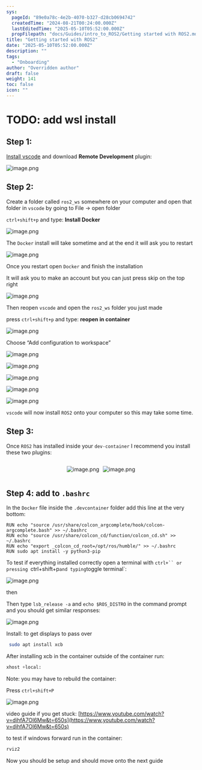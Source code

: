 ```yaml
---
sys:
  pageId: "89e0a78c-4e2b-4070-b327-d28cb0694742"
  createdTime: "2024-08-21T00:24:00.000Z"
  lastEditedTime: "2025-05-10T05:52:00.000Z"
  propFilepath: "docs/Guides/intro_to_ROS2/Getting started with ROS2.md"
title: "Getting started with ROS2"
date: "2025-05-10T05:52:00.000Z"
description: ""
tags:
  - "Onboarding"
author: "Overridden author"
draft: false
weight: 141
toc: false
icon: ""
---
```


# TODO: add wsl install

## Step 1:

[Install vscode](https://code.visualstudio.com/download) and download **Remote Development** plugin:

![image.png](https://prod-files-secure.s3.us-west-2.amazonaws.com/d518164a-d88e-44d1-a4ee-3adb3bd8bce0/efb52993-1881-4a40-b95e-6f020334f022/image.png?X-Amz-Algorithm=AWS4-HMAC-SHA256&X-Amz-Content-Sha256=UNSIGNED-PAYLOAD&X-Amz-Credential=ASIAZI2LB466VFTF7JKF%2F20250517%2Fus-west-2%2Fs3%2Faws4_request&X-Amz-Date=20250517T110255Z&X-Amz-Expires=3600&X-Amz-Security-Token=IQoJb3JpZ2luX2VjEKL%2F%2F%2F%2F%2F%2F%2F%2F%2F%2FwEaCXVzLXdlc3QtMiJHMEUCIHwSPFypSiHsrjgXXP9JN9lW12b1iNlpDHnpLSCWEbhRAiEA5n%2FLeRBwBAEVOjXZ96V7yVB0p4sy09S6EyE6shkBWRoq%2FwMIWxAAGgw2Mzc0MjMxODM4MDUiDOhUPlksIC6KvhFMkyrcAwI9a8VFTdcGnjV6h3r39sMzQvqOgigNsyOGICBL7WE6wKOQOU%2FNvLMrP%2Fqrt%2Fwj7m4mHouZcNRTdiCg1dr8d7m9MTnXJfItpnXnNedA67Ib6ZZxY66hixm4iWJWJalpVYfVGttKUSUbP83gRbwgTuacitOi4nCWb9%2BrOMfC0OXPOtuLPwnacF3nTBwsWxRXKOVoRLBNGWvgBQniCnjAqryi5iCoaqoBizc9zI3uY45KfhgKmVWUSVzPzfUqIb871kBr2UMR3OSTJJ5ClzOM8x5bBcm8o4rZFfqzkhxFiNDpRFga%2F%2B8c9rZ9zAzeGpPgm2NZEYP%2F0PUrLb0n94u5IPMb6e%2F%2FRCfn%2BBFfe5m2xmwa%2B6qx9d29BcKZXjCnwqLdZoLBe3W%2FpVDGNZsQA4jKYhxRz4YW%2FYXiB53V1j19eH2GSPtJB8OBjWqsOT06MyPhWOnMfE8yeCMZt%2BlXaN2%2B93vjBSlPWqqEyBulFA00n2s%2BMbJVKJSlrTTrzW66fC9GPjkiavszvOah3%2BSpHHlsrpsEsQpZjM1toD1%2FSrHQbbCT%2Fbn%2FeA1OPm6ppiyYp1WzLFjpkBOkIFLKEBiiOjyLR%2B363nEGmKRiAHn6Oc4%2BpUw7Zd70DiKKFAS5iwp0MOm8ocEGOqUBpZhsNa7TICImNzft%2BqyAeGugiKmxvnwnkk3OkEmEu3zDzsRWhns%2BKX6Fr7WZSOkpMwPibe3CJiEYhBzqicG930osRBYG7C29gfA19Cg9DkPteRREBO1%2BWM6VL1zAhbLGO06hA0E8%2BsBSrdt9MJ1mfh60hzzNOph9G8LJN5U%2Fas4BrnZxp8G0EI3K9HCtF5Qdql6JZWlKWASvLpb7MxXGw8vHz6xo&X-Amz-Signature=bdb3a162f5c75a17f5c8c63f414f4ff38ceca0ec9f4e58a147d74ed39339556f&X-Amz-SignedHeaders=host&x-id=GetObject)

## Step 2:

Create a folder called `ros2_ws` somewhere on your computer and open that folder in `vscode` by going to File → open folder 

`ctrl+shift+p` and type: **Install Docker**

![image.png](https://prod-files-secure.s3.us-west-2.amazonaws.com/d518164a-d88e-44d1-a4ee-3adb3bd8bce0/2269dc0e-1cd5-47ff-bceb-c04ad9b2eab0/image.png?X-Amz-Algorithm=AWS4-HMAC-SHA256&X-Amz-Content-Sha256=UNSIGNED-PAYLOAD&X-Amz-Credential=ASIAZI2LB466VFTF7JKF%2F20250517%2Fus-west-2%2Fs3%2Faws4_request&X-Amz-Date=20250517T110255Z&X-Amz-Expires=3600&X-Amz-Security-Token=IQoJb3JpZ2luX2VjEKL%2F%2F%2F%2F%2F%2F%2F%2F%2F%2FwEaCXVzLXdlc3QtMiJHMEUCIHwSPFypSiHsrjgXXP9JN9lW12b1iNlpDHnpLSCWEbhRAiEA5n%2FLeRBwBAEVOjXZ96V7yVB0p4sy09S6EyE6shkBWRoq%2FwMIWxAAGgw2Mzc0MjMxODM4MDUiDOhUPlksIC6KvhFMkyrcAwI9a8VFTdcGnjV6h3r39sMzQvqOgigNsyOGICBL7WE6wKOQOU%2FNvLMrP%2Fqrt%2Fwj7m4mHouZcNRTdiCg1dr8d7m9MTnXJfItpnXnNedA67Ib6ZZxY66hixm4iWJWJalpVYfVGttKUSUbP83gRbwgTuacitOi4nCWb9%2BrOMfC0OXPOtuLPwnacF3nTBwsWxRXKOVoRLBNGWvgBQniCnjAqryi5iCoaqoBizc9zI3uY45KfhgKmVWUSVzPzfUqIb871kBr2UMR3OSTJJ5ClzOM8x5bBcm8o4rZFfqzkhxFiNDpRFga%2F%2B8c9rZ9zAzeGpPgm2NZEYP%2F0PUrLb0n94u5IPMb6e%2F%2FRCfn%2BBFfe5m2xmwa%2B6qx9d29BcKZXjCnwqLdZoLBe3W%2FpVDGNZsQA4jKYhxRz4YW%2FYXiB53V1j19eH2GSPtJB8OBjWqsOT06MyPhWOnMfE8yeCMZt%2BlXaN2%2B93vjBSlPWqqEyBulFA00n2s%2BMbJVKJSlrTTrzW66fC9GPjkiavszvOah3%2BSpHHlsrpsEsQpZjM1toD1%2FSrHQbbCT%2Fbn%2FeA1OPm6ppiyYp1WzLFjpkBOkIFLKEBiiOjyLR%2B363nEGmKRiAHn6Oc4%2BpUw7Zd70DiKKFAS5iwp0MOm8ocEGOqUBpZhsNa7TICImNzft%2BqyAeGugiKmxvnwnkk3OkEmEu3zDzsRWhns%2BKX6Fr7WZSOkpMwPibe3CJiEYhBzqicG930osRBYG7C29gfA19Cg9DkPteRREBO1%2BWM6VL1zAhbLGO06hA0E8%2BsBSrdt9MJ1mfh60hzzNOph9G8LJN5U%2Fas4BrnZxp8G0EI3K9HCtF5Qdql6JZWlKWASvLpb7MxXGw8vHz6xo&X-Amz-Signature=f15850a26d7aae38032fd0584bc323bdb125c5d2d2ab601d44a1295b089d5ebb&X-Amz-SignedHeaders=host&x-id=GetObject)

The `Docker` install will take sometime and at the end it will ask you to restart

![image.png](https://prod-files-secure.s3.us-west-2.amazonaws.com/d518164a-d88e-44d1-a4ee-3adb3bd8bce0/ed233f78-be33-4b1f-b89c-9c346c0e961e/image.png?X-Amz-Algorithm=AWS4-HMAC-SHA256&X-Amz-Content-Sha256=UNSIGNED-PAYLOAD&X-Amz-Credential=ASIAZI2LB466VFTF7JKF%2F20250517%2Fus-west-2%2Fs3%2Faws4_request&X-Amz-Date=20250517T110255Z&X-Amz-Expires=3600&X-Amz-Security-Token=IQoJb3JpZ2luX2VjEKL%2F%2F%2F%2F%2F%2F%2F%2F%2F%2FwEaCXVzLXdlc3QtMiJHMEUCIHwSPFypSiHsrjgXXP9JN9lW12b1iNlpDHnpLSCWEbhRAiEA5n%2FLeRBwBAEVOjXZ96V7yVB0p4sy09S6EyE6shkBWRoq%2FwMIWxAAGgw2Mzc0MjMxODM4MDUiDOhUPlksIC6KvhFMkyrcAwI9a8VFTdcGnjV6h3r39sMzQvqOgigNsyOGICBL7WE6wKOQOU%2FNvLMrP%2Fqrt%2Fwj7m4mHouZcNRTdiCg1dr8d7m9MTnXJfItpnXnNedA67Ib6ZZxY66hixm4iWJWJalpVYfVGttKUSUbP83gRbwgTuacitOi4nCWb9%2BrOMfC0OXPOtuLPwnacF3nTBwsWxRXKOVoRLBNGWvgBQniCnjAqryi5iCoaqoBizc9zI3uY45KfhgKmVWUSVzPzfUqIb871kBr2UMR3OSTJJ5ClzOM8x5bBcm8o4rZFfqzkhxFiNDpRFga%2F%2B8c9rZ9zAzeGpPgm2NZEYP%2F0PUrLb0n94u5IPMb6e%2F%2FRCfn%2BBFfe5m2xmwa%2B6qx9d29BcKZXjCnwqLdZoLBe3W%2FpVDGNZsQA4jKYhxRz4YW%2FYXiB53V1j19eH2GSPtJB8OBjWqsOT06MyPhWOnMfE8yeCMZt%2BlXaN2%2B93vjBSlPWqqEyBulFA00n2s%2BMbJVKJSlrTTrzW66fC9GPjkiavszvOah3%2BSpHHlsrpsEsQpZjM1toD1%2FSrHQbbCT%2Fbn%2FeA1OPm6ppiyYp1WzLFjpkBOkIFLKEBiiOjyLR%2B363nEGmKRiAHn6Oc4%2BpUw7Zd70DiKKFAS5iwp0MOm8ocEGOqUBpZhsNa7TICImNzft%2BqyAeGugiKmxvnwnkk3OkEmEu3zDzsRWhns%2BKX6Fr7WZSOkpMwPibe3CJiEYhBzqicG930osRBYG7C29gfA19Cg9DkPteRREBO1%2BWM6VL1zAhbLGO06hA0E8%2BsBSrdt9MJ1mfh60hzzNOph9G8LJN5U%2Fas4BrnZxp8G0EI3K9HCtF5Qdql6JZWlKWASvLpb7MxXGw8vHz6xo&X-Amz-Signature=0ada3aa062c7e15b9304747f4d03d7ac71b436430b5a0cd3c5817eed08611297&X-Amz-SignedHeaders=host&x-id=GetObject)

Once you restart open `Docker` and finish the installation

It will ask you to make an account but you can just press skip on the top right

![image.png](https://prod-files-secure.s3.us-west-2.amazonaws.com/d518164a-d88e-44d1-a4ee-3adb3bd8bce0/21010ad9-1659-4fd9-9f59-9932a09b2a3d/image.png?X-Amz-Algorithm=AWS4-HMAC-SHA256&X-Amz-Content-Sha256=UNSIGNED-PAYLOAD&X-Amz-Credential=ASIAZI2LB466VFTF7JKF%2F20250517%2Fus-west-2%2Fs3%2Faws4_request&X-Amz-Date=20250517T110255Z&X-Amz-Expires=3600&X-Amz-Security-Token=IQoJb3JpZ2luX2VjEKL%2F%2F%2F%2F%2F%2F%2F%2F%2F%2FwEaCXVzLXdlc3QtMiJHMEUCIHwSPFypSiHsrjgXXP9JN9lW12b1iNlpDHnpLSCWEbhRAiEA5n%2FLeRBwBAEVOjXZ96V7yVB0p4sy09S6EyE6shkBWRoq%2FwMIWxAAGgw2Mzc0MjMxODM4MDUiDOhUPlksIC6KvhFMkyrcAwI9a8VFTdcGnjV6h3r39sMzQvqOgigNsyOGICBL7WE6wKOQOU%2FNvLMrP%2Fqrt%2Fwj7m4mHouZcNRTdiCg1dr8d7m9MTnXJfItpnXnNedA67Ib6ZZxY66hixm4iWJWJalpVYfVGttKUSUbP83gRbwgTuacitOi4nCWb9%2BrOMfC0OXPOtuLPwnacF3nTBwsWxRXKOVoRLBNGWvgBQniCnjAqryi5iCoaqoBizc9zI3uY45KfhgKmVWUSVzPzfUqIb871kBr2UMR3OSTJJ5ClzOM8x5bBcm8o4rZFfqzkhxFiNDpRFga%2F%2B8c9rZ9zAzeGpPgm2NZEYP%2F0PUrLb0n94u5IPMb6e%2F%2FRCfn%2BBFfe5m2xmwa%2B6qx9d29BcKZXjCnwqLdZoLBe3W%2FpVDGNZsQA4jKYhxRz4YW%2FYXiB53V1j19eH2GSPtJB8OBjWqsOT06MyPhWOnMfE8yeCMZt%2BlXaN2%2B93vjBSlPWqqEyBulFA00n2s%2BMbJVKJSlrTTrzW66fC9GPjkiavszvOah3%2BSpHHlsrpsEsQpZjM1toD1%2FSrHQbbCT%2Fbn%2FeA1OPm6ppiyYp1WzLFjpkBOkIFLKEBiiOjyLR%2B363nEGmKRiAHn6Oc4%2BpUw7Zd70DiKKFAS5iwp0MOm8ocEGOqUBpZhsNa7TICImNzft%2BqyAeGugiKmxvnwnkk3OkEmEu3zDzsRWhns%2BKX6Fr7WZSOkpMwPibe3CJiEYhBzqicG930osRBYG7C29gfA19Cg9DkPteRREBO1%2BWM6VL1zAhbLGO06hA0E8%2BsBSrdt9MJ1mfh60hzzNOph9G8LJN5U%2Fas4BrnZxp8G0EI3K9HCtF5Qdql6JZWlKWASvLpb7MxXGw8vHz6xo&X-Amz-Signature=2302f0821209e97c607c3401725555544846a4b273e84d119a2887d7df076c9e&X-Amz-SignedHeaders=host&x-id=GetObject)

Then reopen `vscode` and open the `ros2_ws` folder you just made

press `ctrl+shift+p` and type: **reopen in container**

![image.png](https://prod-files-secure.s3.us-west-2.amazonaws.com/d518164a-d88e-44d1-a4ee-3adb3bd8bce0/4e93b8c2-41ad-488c-8095-c74205196118/image.png?X-Amz-Algorithm=AWS4-HMAC-SHA256&X-Amz-Content-Sha256=UNSIGNED-PAYLOAD&X-Amz-Credential=ASIAZI2LB466VFTF7JKF%2F20250517%2Fus-west-2%2Fs3%2Faws4_request&X-Amz-Date=20250517T110255Z&X-Amz-Expires=3600&X-Amz-Security-Token=IQoJb3JpZ2luX2VjEKL%2F%2F%2F%2F%2F%2F%2F%2F%2F%2FwEaCXVzLXdlc3QtMiJHMEUCIHwSPFypSiHsrjgXXP9JN9lW12b1iNlpDHnpLSCWEbhRAiEA5n%2FLeRBwBAEVOjXZ96V7yVB0p4sy09S6EyE6shkBWRoq%2FwMIWxAAGgw2Mzc0MjMxODM4MDUiDOhUPlksIC6KvhFMkyrcAwI9a8VFTdcGnjV6h3r39sMzQvqOgigNsyOGICBL7WE6wKOQOU%2FNvLMrP%2Fqrt%2Fwj7m4mHouZcNRTdiCg1dr8d7m9MTnXJfItpnXnNedA67Ib6ZZxY66hixm4iWJWJalpVYfVGttKUSUbP83gRbwgTuacitOi4nCWb9%2BrOMfC0OXPOtuLPwnacF3nTBwsWxRXKOVoRLBNGWvgBQniCnjAqryi5iCoaqoBizc9zI3uY45KfhgKmVWUSVzPzfUqIb871kBr2UMR3OSTJJ5ClzOM8x5bBcm8o4rZFfqzkhxFiNDpRFga%2F%2B8c9rZ9zAzeGpPgm2NZEYP%2F0PUrLb0n94u5IPMb6e%2F%2FRCfn%2BBFfe5m2xmwa%2B6qx9d29BcKZXjCnwqLdZoLBe3W%2FpVDGNZsQA4jKYhxRz4YW%2FYXiB53V1j19eH2GSPtJB8OBjWqsOT06MyPhWOnMfE8yeCMZt%2BlXaN2%2B93vjBSlPWqqEyBulFA00n2s%2BMbJVKJSlrTTrzW66fC9GPjkiavszvOah3%2BSpHHlsrpsEsQpZjM1toD1%2FSrHQbbCT%2Fbn%2FeA1OPm6ppiyYp1WzLFjpkBOkIFLKEBiiOjyLR%2B363nEGmKRiAHn6Oc4%2BpUw7Zd70DiKKFAS5iwp0MOm8ocEGOqUBpZhsNa7TICImNzft%2BqyAeGugiKmxvnwnkk3OkEmEu3zDzsRWhns%2BKX6Fr7WZSOkpMwPibe3CJiEYhBzqicG930osRBYG7C29gfA19Cg9DkPteRREBO1%2BWM6VL1zAhbLGO06hA0E8%2BsBSrdt9MJ1mfh60hzzNOph9G8LJN5U%2Fas4BrnZxp8G0EI3K9HCtF5Qdql6JZWlKWASvLpb7MxXGw8vHz6xo&X-Amz-Signature=4553f531905cd3a25ed98bb6d1a20253011b937d02b728deb22960bb5f018c84&X-Amz-SignedHeaders=host&x-id=GetObject)

Choose “Add configuration to workspace”

![image.png](https://prod-files-secure.s3.us-west-2.amazonaws.com/d518164a-d88e-44d1-a4ee-3adb3bd8bce0/9560b282-5060-4989-ba37-97e7b2c22476/image.png?X-Amz-Algorithm=AWS4-HMAC-SHA256&X-Amz-Content-Sha256=UNSIGNED-PAYLOAD&X-Amz-Credential=ASIAZI2LB466VFTF7JKF%2F20250517%2Fus-west-2%2Fs3%2Faws4_request&X-Amz-Date=20250517T110255Z&X-Amz-Expires=3600&X-Amz-Security-Token=IQoJb3JpZ2luX2VjEKL%2F%2F%2F%2F%2F%2F%2F%2F%2F%2FwEaCXVzLXdlc3QtMiJHMEUCIHwSPFypSiHsrjgXXP9JN9lW12b1iNlpDHnpLSCWEbhRAiEA5n%2FLeRBwBAEVOjXZ96V7yVB0p4sy09S6EyE6shkBWRoq%2FwMIWxAAGgw2Mzc0MjMxODM4MDUiDOhUPlksIC6KvhFMkyrcAwI9a8VFTdcGnjV6h3r39sMzQvqOgigNsyOGICBL7WE6wKOQOU%2FNvLMrP%2Fqrt%2Fwj7m4mHouZcNRTdiCg1dr8d7m9MTnXJfItpnXnNedA67Ib6ZZxY66hixm4iWJWJalpVYfVGttKUSUbP83gRbwgTuacitOi4nCWb9%2BrOMfC0OXPOtuLPwnacF3nTBwsWxRXKOVoRLBNGWvgBQniCnjAqryi5iCoaqoBizc9zI3uY45KfhgKmVWUSVzPzfUqIb871kBr2UMR3OSTJJ5ClzOM8x5bBcm8o4rZFfqzkhxFiNDpRFga%2F%2B8c9rZ9zAzeGpPgm2NZEYP%2F0PUrLb0n94u5IPMb6e%2F%2FRCfn%2BBFfe5m2xmwa%2B6qx9d29BcKZXjCnwqLdZoLBe3W%2FpVDGNZsQA4jKYhxRz4YW%2FYXiB53V1j19eH2GSPtJB8OBjWqsOT06MyPhWOnMfE8yeCMZt%2BlXaN2%2B93vjBSlPWqqEyBulFA00n2s%2BMbJVKJSlrTTrzW66fC9GPjkiavszvOah3%2BSpHHlsrpsEsQpZjM1toD1%2FSrHQbbCT%2Fbn%2FeA1OPm6ppiyYp1WzLFjpkBOkIFLKEBiiOjyLR%2B363nEGmKRiAHn6Oc4%2BpUw7Zd70DiKKFAS5iwp0MOm8ocEGOqUBpZhsNa7TICImNzft%2BqyAeGugiKmxvnwnkk3OkEmEu3zDzsRWhns%2BKX6Fr7WZSOkpMwPibe3CJiEYhBzqicG930osRBYG7C29gfA19Cg9DkPteRREBO1%2BWM6VL1zAhbLGO06hA0E8%2BsBSrdt9MJ1mfh60hzzNOph9G8LJN5U%2Fas4BrnZxp8G0EI3K9HCtF5Qdql6JZWlKWASvLpb7MxXGw8vHz6xo&X-Amz-Signature=4c09a22fccc33e33a8f5b854758870f9a37f151b455bb279ee3a367be34ede0c&X-Amz-SignedHeaders=host&x-id=GetObject)

![image.png](https://prod-files-secure.s3.us-west-2.amazonaws.com/d518164a-d88e-44d1-a4ee-3adb3bd8bce0/2ee63f81-886b-48e8-a553-dc6e5eac99e4/image.png?X-Amz-Algorithm=AWS4-HMAC-SHA256&X-Amz-Content-Sha256=UNSIGNED-PAYLOAD&X-Amz-Credential=ASIAZI2LB466VFTF7JKF%2F20250517%2Fus-west-2%2Fs3%2Faws4_request&X-Amz-Date=20250517T110255Z&X-Amz-Expires=3600&X-Amz-Security-Token=IQoJb3JpZ2luX2VjEKL%2F%2F%2F%2F%2F%2F%2F%2F%2F%2FwEaCXVzLXdlc3QtMiJHMEUCIHwSPFypSiHsrjgXXP9JN9lW12b1iNlpDHnpLSCWEbhRAiEA5n%2FLeRBwBAEVOjXZ96V7yVB0p4sy09S6EyE6shkBWRoq%2FwMIWxAAGgw2Mzc0MjMxODM4MDUiDOhUPlksIC6KvhFMkyrcAwI9a8VFTdcGnjV6h3r39sMzQvqOgigNsyOGICBL7WE6wKOQOU%2FNvLMrP%2Fqrt%2Fwj7m4mHouZcNRTdiCg1dr8d7m9MTnXJfItpnXnNedA67Ib6ZZxY66hixm4iWJWJalpVYfVGttKUSUbP83gRbwgTuacitOi4nCWb9%2BrOMfC0OXPOtuLPwnacF3nTBwsWxRXKOVoRLBNGWvgBQniCnjAqryi5iCoaqoBizc9zI3uY45KfhgKmVWUSVzPzfUqIb871kBr2UMR3OSTJJ5ClzOM8x5bBcm8o4rZFfqzkhxFiNDpRFga%2F%2B8c9rZ9zAzeGpPgm2NZEYP%2F0PUrLb0n94u5IPMb6e%2F%2FRCfn%2BBFfe5m2xmwa%2B6qx9d29BcKZXjCnwqLdZoLBe3W%2FpVDGNZsQA4jKYhxRz4YW%2FYXiB53V1j19eH2GSPtJB8OBjWqsOT06MyPhWOnMfE8yeCMZt%2BlXaN2%2B93vjBSlPWqqEyBulFA00n2s%2BMbJVKJSlrTTrzW66fC9GPjkiavszvOah3%2BSpHHlsrpsEsQpZjM1toD1%2FSrHQbbCT%2Fbn%2FeA1OPm6ppiyYp1WzLFjpkBOkIFLKEBiiOjyLR%2B363nEGmKRiAHn6Oc4%2BpUw7Zd70DiKKFAS5iwp0MOm8ocEGOqUBpZhsNa7TICImNzft%2BqyAeGugiKmxvnwnkk3OkEmEu3zDzsRWhns%2BKX6Fr7WZSOkpMwPibe3CJiEYhBzqicG930osRBYG7C29gfA19Cg9DkPteRREBO1%2BWM6VL1zAhbLGO06hA0E8%2BsBSrdt9MJ1mfh60hzzNOph9G8LJN5U%2Fas4BrnZxp8G0EI3K9HCtF5Qdql6JZWlKWASvLpb7MxXGw8vHz6xo&X-Amz-Signature=cadefe8dbb146f9ab4752b1617755e766ba5fb97e14014f1a032c97793e2921f&X-Amz-SignedHeaders=host&x-id=GetObject)

![image.png](https://prod-files-secure.s3.us-west-2.amazonaws.com/d518164a-d88e-44d1-a4ee-3adb3bd8bce0/ae1580b2-b048-407e-aed9-b584224a7a04/image.png?X-Amz-Algorithm=AWS4-HMAC-SHA256&X-Amz-Content-Sha256=UNSIGNED-PAYLOAD&X-Amz-Credential=ASIAZI2LB466VFTF7JKF%2F20250517%2Fus-west-2%2Fs3%2Faws4_request&X-Amz-Date=20250517T110255Z&X-Amz-Expires=3600&X-Amz-Security-Token=IQoJb3JpZ2luX2VjEKL%2F%2F%2F%2F%2F%2F%2F%2F%2F%2FwEaCXVzLXdlc3QtMiJHMEUCIHwSPFypSiHsrjgXXP9JN9lW12b1iNlpDHnpLSCWEbhRAiEA5n%2FLeRBwBAEVOjXZ96V7yVB0p4sy09S6EyE6shkBWRoq%2FwMIWxAAGgw2Mzc0MjMxODM4MDUiDOhUPlksIC6KvhFMkyrcAwI9a8VFTdcGnjV6h3r39sMzQvqOgigNsyOGICBL7WE6wKOQOU%2FNvLMrP%2Fqrt%2Fwj7m4mHouZcNRTdiCg1dr8d7m9MTnXJfItpnXnNedA67Ib6ZZxY66hixm4iWJWJalpVYfVGttKUSUbP83gRbwgTuacitOi4nCWb9%2BrOMfC0OXPOtuLPwnacF3nTBwsWxRXKOVoRLBNGWvgBQniCnjAqryi5iCoaqoBizc9zI3uY45KfhgKmVWUSVzPzfUqIb871kBr2UMR3OSTJJ5ClzOM8x5bBcm8o4rZFfqzkhxFiNDpRFga%2F%2B8c9rZ9zAzeGpPgm2NZEYP%2F0PUrLb0n94u5IPMb6e%2F%2FRCfn%2BBFfe5m2xmwa%2B6qx9d29BcKZXjCnwqLdZoLBe3W%2FpVDGNZsQA4jKYhxRz4YW%2FYXiB53V1j19eH2GSPtJB8OBjWqsOT06MyPhWOnMfE8yeCMZt%2BlXaN2%2B93vjBSlPWqqEyBulFA00n2s%2BMbJVKJSlrTTrzW66fC9GPjkiavszvOah3%2BSpHHlsrpsEsQpZjM1toD1%2FSrHQbbCT%2Fbn%2FeA1OPm6ppiyYp1WzLFjpkBOkIFLKEBiiOjyLR%2B363nEGmKRiAHn6Oc4%2BpUw7Zd70DiKKFAS5iwp0MOm8ocEGOqUBpZhsNa7TICImNzft%2BqyAeGugiKmxvnwnkk3OkEmEu3zDzsRWhns%2BKX6Fr7WZSOkpMwPibe3CJiEYhBzqicG930osRBYG7C29gfA19Cg9DkPteRREBO1%2BWM6VL1zAhbLGO06hA0E8%2BsBSrdt9MJ1mfh60hzzNOph9G8LJN5U%2Fas4BrnZxp8G0EI3K9HCtF5Qdql6JZWlKWASvLpb7MxXGw8vHz6xo&X-Amz-Signature=3fd2531fc297972da9334e2c80f71f21e24f9b94a939e546d16cbdf5b1bdfa61&X-Amz-SignedHeaders=host&x-id=GetObject)

![image.png](https://prod-files-secure.s3.us-west-2.amazonaws.com/d518164a-d88e-44d1-a4ee-3adb3bd8bce0/53255b28-f75e-430f-b9e3-c0ac8577e42b/image.png?X-Amz-Algorithm=AWS4-HMAC-SHA256&X-Amz-Content-Sha256=UNSIGNED-PAYLOAD&X-Amz-Credential=ASIAZI2LB466VFTF7JKF%2F20250517%2Fus-west-2%2Fs3%2Faws4_request&X-Amz-Date=20250517T110255Z&X-Amz-Expires=3600&X-Amz-Security-Token=IQoJb3JpZ2luX2VjEKL%2F%2F%2F%2F%2F%2F%2F%2F%2F%2FwEaCXVzLXdlc3QtMiJHMEUCIHwSPFypSiHsrjgXXP9JN9lW12b1iNlpDHnpLSCWEbhRAiEA5n%2FLeRBwBAEVOjXZ96V7yVB0p4sy09S6EyE6shkBWRoq%2FwMIWxAAGgw2Mzc0MjMxODM4MDUiDOhUPlksIC6KvhFMkyrcAwI9a8VFTdcGnjV6h3r39sMzQvqOgigNsyOGICBL7WE6wKOQOU%2FNvLMrP%2Fqrt%2Fwj7m4mHouZcNRTdiCg1dr8d7m9MTnXJfItpnXnNedA67Ib6ZZxY66hixm4iWJWJalpVYfVGttKUSUbP83gRbwgTuacitOi4nCWb9%2BrOMfC0OXPOtuLPwnacF3nTBwsWxRXKOVoRLBNGWvgBQniCnjAqryi5iCoaqoBizc9zI3uY45KfhgKmVWUSVzPzfUqIb871kBr2UMR3OSTJJ5ClzOM8x5bBcm8o4rZFfqzkhxFiNDpRFga%2F%2B8c9rZ9zAzeGpPgm2NZEYP%2F0PUrLb0n94u5IPMb6e%2F%2FRCfn%2BBFfe5m2xmwa%2B6qx9d29BcKZXjCnwqLdZoLBe3W%2FpVDGNZsQA4jKYhxRz4YW%2FYXiB53V1j19eH2GSPtJB8OBjWqsOT06MyPhWOnMfE8yeCMZt%2BlXaN2%2B93vjBSlPWqqEyBulFA00n2s%2BMbJVKJSlrTTrzW66fC9GPjkiavszvOah3%2BSpHHlsrpsEsQpZjM1toD1%2FSrHQbbCT%2Fbn%2FeA1OPm6ppiyYp1WzLFjpkBOkIFLKEBiiOjyLR%2B363nEGmKRiAHn6Oc4%2BpUw7Zd70DiKKFAS5iwp0MOm8ocEGOqUBpZhsNa7TICImNzft%2BqyAeGugiKmxvnwnkk3OkEmEu3zDzsRWhns%2BKX6Fr7WZSOkpMwPibe3CJiEYhBzqicG930osRBYG7C29gfA19Cg9DkPteRREBO1%2BWM6VL1zAhbLGO06hA0E8%2BsBSrdt9MJ1mfh60hzzNOph9G8LJN5U%2Fas4BrnZxp8G0EI3K9HCtF5Qdql6JZWlKWASvLpb7MxXGw8vHz6xo&X-Amz-Signature=6909d398b876090548bf70d80bda0a5472ccf7abb3be72cb79ae175cac817215&X-Amz-SignedHeaders=host&x-id=GetObject)

![image.png](https://prod-files-secure.s3.us-west-2.amazonaws.com/d518164a-d88e-44d1-a4ee-3adb3bd8bce0/7c562767-5af9-4ffb-97d1-327bcdf4ee00/image.png?X-Amz-Algorithm=AWS4-HMAC-SHA256&X-Amz-Content-Sha256=UNSIGNED-PAYLOAD&X-Amz-Credential=ASIAZI2LB466VFTF7JKF%2F20250517%2Fus-west-2%2Fs3%2Faws4_request&X-Amz-Date=20250517T110255Z&X-Amz-Expires=3600&X-Amz-Security-Token=IQoJb3JpZ2luX2VjEKL%2F%2F%2F%2F%2F%2F%2F%2F%2F%2FwEaCXVzLXdlc3QtMiJHMEUCIHwSPFypSiHsrjgXXP9JN9lW12b1iNlpDHnpLSCWEbhRAiEA5n%2FLeRBwBAEVOjXZ96V7yVB0p4sy09S6EyE6shkBWRoq%2FwMIWxAAGgw2Mzc0MjMxODM4MDUiDOhUPlksIC6KvhFMkyrcAwI9a8VFTdcGnjV6h3r39sMzQvqOgigNsyOGICBL7WE6wKOQOU%2FNvLMrP%2Fqrt%2Fwj7m4mHouZcNRTdiCg1dr8d7m9MTnXJfItpnXnNedA67Ib6ZZxY66hixm4iWJWJalpVYfVGttKUSUbP83gRbwgTuacitOi4nCWb9%2BrOMfC0OXPOtuLPwnacF3nTBwsWxRXKOVoRLBNGWvgBQniCnjAqryi5iCoaqoBizc9zI3uY45KfhgKmVWUSVzPzfUqIb871kBr2UMR3OSTJJ5ClzOM8x5bBcm8o4rZFfqzkhxFiNDpRFga%2F%2B8c9rZ9zAzeGpPgm2NZEYP%2F0PUrLb0n94u5IPMb6e%2F%2FRCfn%2BBFfe5m2xmwa%2B6qx9d29BcKZXjCnwqLdZoLBe3W%2FpVDGNZsQA4jKYhxRz4YW%2FYXiB53V1j19eH2GSPtJB8OBjWqsOT06MyPhWOnMfE8yeCMZt%2BlXaN2%2B93vjBSlPWqqEyBulFA00n2s%2BMbJVKJSlrTTrzW66fC9GPjkiavszvOah3%2BSpHHlsrpsEsQpZjM1toD1%2FSrHQbbCT%2Fbn%2FeA1OPm6ppiyYp1WzLFjpkBOkIFLKEBiiOjyLR%2B363nEGmKRiAHn6Oc4%2BpUw7Zd70DiKKFAS5iwp0MOm8ocEGOqUBpZhsNa7TICImNzft%2BqyAeGugiKmxvnwnkk3OkEmEu3zDzsRWhns%2BKX6Fr7WZSOkpMwPibe3CJiEYhBzqicG930osRBYG7C29gfA19Cg9DkPteRREBO1%2BWM6VL1zAhbLGO06hA0E8%2BsBSrdt9MJ1mfh60hzzNOph9G8LJN5U%2Fas4BrnZxp8G0EI3K9HCtF5Qdql6JZWlKWASvLpb7MxXGw8vHz6xo&X-Amz-Signature=0fee3feff4c5177001d131c8a471a38d3b9bb8c8718bd7c4a17a30737732df5e&X-Amz-SignedHeaders=host&x-id=GetObject)

`vscode` will now install `ROS2` onto your computer so this may take some time.

## Step 3:

Once `ROS2` has installed inside your `dev-container` I recommend you install these two plugins:

<div style="display: flex;flex-direction: row; column-gap:10px; max-width: 630px;justify-content: center;">
<div>

![image.png](https://prod-files-secure.s3.us-west-2.amazonaws.com/d518164a-d88e-44d1-a4ee-3adb3bd8bce0/3fc3d550-5a54-4ba1-ba6b-faa01cdb7369/image.png?X-Amz-Algorithm=AWS4-HMAC-SHA256&X-Amz-Content-Sha256=UNSIGNED-PAYLOAD&X-Amz-Credential=ASIAZI2LB466RSUDD26D%2F20250517%2Fus-west-2%2Fs3%2Faws4_request&X-Amz-Date=20250517T110257Z&X-Amz-Expires=3600&X-Amz-Security-Token=IQoJb3JpZ2luX2VjEKL%2F%2F%2F%2F%2F%2F%2F%2F%2F%2FwEaCXVzLXdlc3QtMiJHMEUCIHR1%2BCezEpFl7v90JMYD2WnJvalzqr7zUk10jr1GTtUNAiEAxEisGDvZ4k96KiPdQfJA8htI0sPItBpjmvAO%2BrkOFfwq%2FwMIWxAAGgw2Mzc0MjMxODM4MDUiDGVDPiFU7TPDJnntcircA2RuhsSsbx4OxgKpUzTjeRr1uYSI3drFmKGDdQkAH4Zvg8WF6gSJnCEubUvlNuTXju2Mw6QSEsYPjyEc00zc%2B8VaFYaRE0%2B5srUiLVNV4TcUEEFhfPYhTgzlZtH4MKiBMk048m%2F4mJANBlw7g9qr4TLqkWD5CTe9aJVU%2ByB4FuUmdAtWivrOO7zQyNZTpJXKfJh6lq53Efz070SAuF8Jqd3pModX9lAUNl3VdEYGzm3fLVp%2BjfgjwlgTZ8yX3ez5OKEToubYbxTEf4mw2KIr1y4%2B4XLB34WuVaFFFw%2FWZ5UKpCEByydw57XqDzd2EwsbfSMFrCT4dTeStqKUwwGyEFURAR%2FB%2BwuYh1NtBSA4qNXVUKJZJAVfK7iy0r9S6Uivl%2FSFcEYDHAShL8f3wsXd%2FdLCaMUrsVvB0TkfNFoq8lqf4kz4rKt%2FYroEv4gqt5GynkZU4y2HLx8hS9EmFOLmkJbk8%2FKwjNC8j2p1qWhqVPUXtRolYJtRSgjZ2VbMJIHi5r41mpoP9sMpA6R%2BCEsc9nsLol0ozP5PfSg62dKst7VABKRwWve%2BWVbhr7CvPFBHu92x5KMYt85b%2Fluipdb26fgbwkbieaE7lvbGDqPjrz0c6cpKZIr%2F3IE6WEMuMOG8ocEGOqUBjBgiuTa3X%2BsRt6owInxt818TGZeBcYF4iqLsuxSLm6Qm1asbgPftDDNOvRp4D6FGPqKw5QreVMBAWEmkoeY4Ydf0ShgkneD0x3et2%2BUPEvGdAWmLiwDG%2BI5vzSf86kwsCm%2FO5mQsSgZ5b2t5H8va%2BRKudKuzINDfdMgA8pqbDlUVsxh5PxvW8CeuwU2eTESOmx8w61S4SyV1%2F%2BXqYSHK5gyb0Fni&X-Amz-Signature=4f11f43507cdd2f31a05083caf602063b73f4f0acd686c11376b56aee3e97268&X-Amz-SignedHeaders=host&x-id=GetObject)

</div>
<div>

![image.png](https://prod-files-secure.s3.us-west-2.amazonaws.com/d518164a-d88e-44d1-a4ee-3adb3bd8bce0/d994cc66-13c2-4093-a5a3-f84cf4601a82/image.png?X-Amz-Algorithm=AWS4-HMAC-SHA256&X-Amz-Content-Sha256=UNSIGNED-PAYLOAD&X-Amz-Credential=ASIAZI2LB466XJXSPOEG%2F20250517%2Fus-west-2%2Fs3%2Faws4_request&X-Amz-Date=20250517T110301Z&X-Amz-Expires=3600&X-Amz-Security-Token=IQoJb3JpZ2luX2VjEKL%2F%2F%2F%2F%2F%2F%2F%2F%2F%2FwEaCXVzLXdlc3QtMiJHMEUCIBgG%2Fn3JbBL4I%2FwgQ%2Fnj%2FMPtMPHss2Cwq1hqcsGoITIrAiEAtdWXUmzef6kp3x2T9W7GL3%2B8gFKRN%2FbPHxu%2B342t5okq%2FwMIWxAAGgw2Mzc0MjMxODM4MDUiDOk21BKZaMos00kETSrcA1TCYHkNsgfWFW9Fd5V%2BprBOtFOCjb2EP5HBd8t6HxjrWRcXaAEf37AdAwMRb4nJ1FyHYPgug4oljBV%2BT%2FnpZrHXM1hCHt0IBSDxquVtnRiJVtxCvRRztFd6MZpZbjgeNYsJ%2FHwNOiee3ZhoBRJ13OqwmwazXyFILZLR580EzJRaraWoa5jxlZQENIXO0R2lheBVYxnSzeI2LMnNrsWlWMjqBVOdykZfLPEksaDpnp1OZiTEVLLUZ0uc6mPT5VEJXj1GIHIsSrQtasFJlHon4xIOtMb6pHSQ4JdEx3slB6ceqFPPTSSsyXa%2Fza4uvzBpkdmVenN22xnnHD6QKC29gfHgP0FD8%2B1jgU3YwXHxBH0NkK3JRCoCfa2FlXZDuvPMskzXvIjZmBYYItM3rAQv5v7O0WnCIqEgmDn%2FK5PgN8QpRqCI7giyYDijbHMo2YaJ6Qnbg6ZuZsfyqcdq4Px2mIXbcD%2BTAgWckOCRXnpHMgJnNbejh01sMvWAQj%2B2ncy6QnHA1T3d71EXCHEb6x1Th10KABcQU1SfCtiW%2B6qKKOd2QbTzHKMRGPJzxnvc8Z%2B0TpNre7k%2FG1YVn3f%2FOSoM%2FXb6sjYt1wKCeJXcYSu9Z9Hp92x6urWFPj519oACMPLCocEGOqUB6QL90OPcbEoM4ppYKc7MFyYf%2BK9pMVXhNJIJpEavoiHQM5JNqiz%2BIW0WlU%2B0vgDhGdJFn8pVG08nLAi2bfvWu52ouHbQ%2F37emynfbd2%2FqfAdAWr8KMwB%2BnNuHpblDnPjEfeInnWjGiRQVVvzdG9ti9mL9MNI%2BgGSQukgZFRStaQKwRoi2AunaokxLhz10a%2BRuBM%2Bcv4hRS6kzGpMpsPHUe7T%2Fx6G&X-Amz-Signature=4660cccc57cf9a731af6d4eec559029ea774aa63793bbd3c6b2d893a1e760827&X-Amz-SignedHeaders=host&x-id=GetObject)

</div>
</div>

## Step 4: add to `.bashrc`

In the `Docker` file inside the `.devcontainer` folder add this line at the very bottom: 

```docker
RUN echo "source /usr/share/colcon_argcomplete/hook/colcon-argcomplete.bash" >> ~/.bashrc
RUN echo "source /usr/share/colcon_cd/function/colcon_cd.sh" >> ~/.bashrc
RUN echo "export _colcon_cd_root=/opt/ros/humble/" >> ~/.bashrc
RUN sudo apt install -y python3-pip 
```

To test if everything installed correctly open a terminal with `ctrl+`` or pressing `ctrl+shift+p` and typing `toggle terminal`:

![image.png](https://prod-files-secure.s3.us-west-2.amazonaws.com/d518164a-d88e-44d1-a4ee-3adb3bd8bce0/6a4943d8-b04e-4c02-9a58-775f3384d1a5/image.png?X-Amz-Algorithm=AWS4-HMAC-SHA256&X-Amz-Content-Sha256=UNSIGNED-PAYLOAD&X-Amz-Credential=ASIAZI2LB466VFTF7JKF%2F20250517%2Fus-west-2%2Fs3%2Faws4_request&X-Amz-Date=20250517T110255Z&X-Amz-Expires=3600&X-Amz-Security-Token=IQoJb3JpZ2luX2VjEKL%2F%2F%2F%2F%2F%2F%2F%2F%2F%2FwEaCXVzLXdlc3QtMiJHMEUCIHwSPFypSiHsrjgXXP9JN9lW12b1iNlpDHnpLSCWEbhRAiEA5n%2FLeRBwBAEVOjXZ96V7yVB0p4sy09S6EyE6shkBWRoq%2FwMIWxAAGgw2Mzc0MjMxODM4MDUiDOhUPlksIC6KvhFMkyrcAwI9a8VFTdcGnjV6h3r39sMzQvqOgigNsyOGICBL7WE6wKOQOU%2FNvLMrP%2Fqrt%2Fwj7m4mHouZcNRTdiCg1dr8d7m9MTnXJfItpnXnNedA67Ib6ZZxY66hixm4iWJWJalpVYfVGttKUSUbP83gRbwgTuacitOi4nCWb9%2BrOMfC0OXPOtuLPwnacF3nTBwsWxRXKOVoRLBNGWvgBQniCnjAqryi5iCoaqoBizc9zI3uY45KfhgKmVWUSVzPzfUqIb871kBr2UMR3OSTJJ5ClzOM8x5bBcm8o4rZFfqzkhxFiNDpRFga%2F%2B8c9rZ9zAzeGpPgm2NZEYP%2F0PUrLb0n94u5IPMb6e%2F%2FRCfn%2BBFfe5m2xmwa%2B6qx9d29BcKZXjCnwqLdZoLBe3W%2FpVDGNZsQA4jKYhxRz4YW%2FYXiB53V1j19eH2GSPtJB8OBjWqsOT06MyPhWOnMfE8yeCMZt%2BlXaN2%2B93vjBSlPWqqEyBulFA00n2s%2BMbJVKJSlrTTrzW66fC9GPjkiavszvOah3%2BSpHHlsrpsEsQpZjM1toD1%2FSrHQbbCT%2Fbn%2FeA1OPm6ppiyYp1WzLFjpkBOkIFLKEBiiOjyLR%2B363nEGmKRiAHn6Oc4%2BpUw7Zd70DiKKFAS5iwp0MOm8ocEGOqUBpZhsNa7TICImNzft%2BqyAeGugiKmxvnwnkk3OkEmEu3zDzsRWhns%2BKX6Fr7WZSOkpMwPibe3CJiEYhBzqicG930osRBYG7C29gfA19Cg9DkPteRREBO1%2BWM6VL1zAhbLGO06hA0E8%2BsBSrdt9MJ1mfh60hzzNOph9G8LJN5U%2Fas4BrnZxp8G0EI3K9HCtF5Qdql6JZWlKWASvLpb7MxXGw8vHz6xo&X-Amz-Signature=c8b99c601868556f5831608f4bd69a7e517613aca19d39c02cf45953d9af0af0&X-Amz-SignedHeaders=host&x-id=GetObject)

then 

Then type `lsb_release -a` and `echo $ROS_DISTRO` in the command prompt and you should get similar responses:

![image.png](https://prod-files-secure.s3.us-west-2.amazonaws.com/d518164a-d88e-44d1-a4ee-3adb3bd8bce0/3e635dec-a805-4e85-8b9e-d000e5b71a4e/image.png?X-Amz-Algorithm=AWS4-HMAC-SHA256&X-Amz-Content-Sha256=UNSIGNED-PAYLOAD&X-Amz-Credential=ASIAZI2LB466VFTF7JKF%2F20250517%2Fus-west-2%2Fs3%2Faws4_request&X-Amz-Date=20250517T110255Z&X-Amz-Expires=3600&X-Amz-Security-Token=IQoJb3JpZ2luX2VjEKL%2F%2F%2F%2F%2F%2F%2F%2F%2F%2FwEaCXVzLXdlc3QtMiJHMEUCIHwSPFypSiHsrjgXXP9JN9lW12b1iNlpDHnpLSCWEbhRAiEA5n%2FLeRBwBAEVOjXZ96V7yVB0p4sy09S6EyE6shkBWRoq%2FwMIWxAAGgw2Mzc0MjMxODM4MDUiDOhUPlksIC6KvhFMkyrcAwI9a8VFTdcGnjV6h3r39sMzQvqOgigNsyOGICBL7WE6wKOQOU%2FNvLMrP%2Fqrt%2Fwj7m4mHouZcNRTdiCg1dr8d7m9MTnXJfItpnXnNedA67Ib6ZZxY66hixm4iWJWJalpVYfVGttKUSUbP83gRbwgTuacitOi4nCWb9%2BrOMfC0OXPOtuLPwnacF3nTBwsWxRXKOVoRLBNGWvgBQniCnjAqryi5iCoaqoBizc9zI3uY45KfhgKmVWUSVzPzfUqIb871kBr2UMR3OSTJJ5ClzOM8x5bBcm8o4rZFfqzkhxFiNDpRFga%2F%2B8c9rZ9zAzeGpPgm2NZEYP%2F0PUrLb0n94u5IPMb6e%2F%2FRCfn%2BBFfe5m2xmwa%2B6qx9d29BcKZXjCnwqLdZoLBe3W%2FpVDGNZsQA4jKYhxRz4YW%2FYXiB53V1j19eH2GSPtJB8OBjWqsOT06MyPhWOnMfE8yeCMZt%2BlXaN2%2B93vjBSlPWqqEyBulFA00n2s%2BMbJVKJSlrTTrzW66fC9GPjkiavszvOah3%2BSpHHlsrpsEsQpZjM1toD1%2FSrHQbbCT%2Fbn%2FeA1OPm6ppiyYp1WzLFjpkBOkIFLKEBiiOjyLR%2B363nEGmKRiAHn6Oc4%2BpUw7Zd70DiKKFAS5iwp0MOm8ocEGOqUBpZhsNa7TICImNzft%2BqyAeGugiKmxvnwnkk3OkEmEu3zDzsRWhns%2BKX6Fr7WZSOkpMwPibe3CJiEYhBzqicG930osRBYG7C29gfA19Cg9DkPteRREBO1%2BWM6VL1zAhbLGO06hA0E8%2BsBSrdt9MJ1mfh60hzzNOph9G8LJN5U%2Fas4BrnZxp8G0EI3K9HCtF5Qdql6JZWlKWASvLpb7MxXGw8vHz6xo&X-Amz-Signature=cf18fea7062e88eea5c84037afc57a5c24b0b57b44cccc3edb3c9467387d3a90&X-Amz-SignedHeaders=host&x-id=GetObject)

Install:  to get displays to pass over

```bash
 sudo apt install xcb
```

After installing xcb in the container outside of the container run:

```python
xhost +local:
```

Note: you may have to rebuild the container:

Press `ctrl+shift+P`

![image.png](https://prod-files-secure.s3.us-west-2.amazonaws.com/d518164a-d88e-44d1-a4ee-3adb3bd8bce0/6c2be660-2618-4c38-9c26-53554f7a0b7b/image.png?X-Amz-Algorithm=AWS4-HMAC-SHA256&X-Amz-Content-Sha256=UNSIGNED-PAYLOAD&X-Amz-Credential=ASIAZI2LB466VFTF7JKF%2F20250517%2Fus-west-2%2Fs3%2Faws4_request&X-Amz-Date=20250517T110255Z&X-Amz-Expires=3600&X-Amz-Security-Token=IQoJb3JpZ2luX2VjEKL%2F%2F%2F%2F%2F%2F%2F%2F%2F%2FwEaCXVzLXdlc3QtMiJHMEUCIHwSPFypSiHsrjgXXP9JN9lW12b1iNlpDHnpLSCWEbhRAiEA5n%2FLeRBwBAEVOjXZ96V7yVB0p4sy09S6EyE6shkBWRoq%2FwMIWxAAGgw2Mzc0MjMxODM4MDUiDOhUPlksIC6KvhFMkyrcAwI9a8VFTdcGnjV6h3r39sMzQvqOgigNsyOGICBL7WE6wKOQOU%2FNvLMrP%2Fqrt%2Fwj7m4mHouZcNRTdiCg1dr8d7m9MTnXJfItpnXnNedA67Ib6ZZxY66hixm4iWJWJalpVYfVGttKUSUbP83gRbwgTuacitOi4nCWb9%2BrOMfC0OXPOtuLPwnacF3nTBwsWxRXKOVoRLBNGWvgBQniCnjAqryi5iCoaqoBizc9zI3uY45KfhgKmVWUSVzPzfUqIb871kBr2UMR3OSTJJ5ClzOM8x5bBcm8o4rZFfqzkhxFiNDpRFga%2F%2B8c9rZ9zAzeGpPgm2NZEYP%2F0PUrLb0n94u5IPMb6e%2F%2FRCfn%2BBFfe5m2xmwa%2B6qx9d29BcKZXjCnwqLdZoLBe3W%2FpVDGNZsQA4jKYhxRz4YW%2FYXiB53V1j19eH2GSPtJB8OBjWqsOT06MyPhWOnMfE8yeCMZt%2BlXaN2%2B93vjBSlPWqqEyBulFA00n2s%2BMbJVKJSlrTTrzW66fC9GPjkiavszvOah3%2BSpHHlsrpsEsQpZjM1toD1%2FSrHQbbCT%2Fbn%2FeA1OPm6ppiyYp1WzLFjpkBOkIFLKEBiiOjyLR%2B363nEGmKRiAHn6Oc4%2BpUw7Zd70DiKKFAS5iwp0MOm8ocEGOqUBpZhsNa7TICImNzft%2BqyAeGugiKmxvnwnkk3OkEmEu3zDzsRWhns%2BKX6Fr7WZSOkpMwPibe3CJiEYhBzqicG930osRBYG7C29gfA19Cg9DkPteRREBO1%2BWM6VL1zAhbLGO06hA0E8%2BsBSrdt9MJ1mfh60hzzNOph9G8LJN5U%2Fas4BrnZxp8G0EI3K9HCtF5Qdql6JZWlKWASvLpb7MxXGw8vHz6xo&X-Amz-Signature=8363d42c744ef800b3790b3bfeba3ac86658ee6642334e9176bc403a653b6886&X-Amz-SignedHeaders=host&x-id=GetObject)

video guide if you get stuck: [https://www.youtube.com/watch?v=dihfA7Ol6Mw&t=650s](https://www.youtube.com/watch?v=dihfA7Ol6Mw&t=650s)

to test if windows forward run in the container:

```bash
rviz2
```

Now you should be setup and should move onto the next guide 
